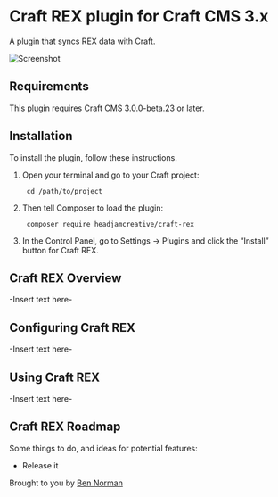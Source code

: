 # Craft REX plugin for Craft CMS 3.x

A plugin that syncs REX data with Craft.

![Screenshot](resources/img/plugin-logo.png)

## Requirements

This plugin requires Craft CMS 3.0.0-beta.23 or later.

## Installation

To install the plugin, follow these instructions.

1. Open your terminal and go to your Craft project:

        cd /path/to/project

2. Then tell Composer to load the plugin:

        composer require headjamcreative/craft-rex

3. In the Control Panel, go to Settings → Plugins and click the “Install” button for Craft REX.

## Craft REX Overview

-Insert text here-

## Configuring Craft REX

-Insert text here-

## Using Craft REX

-Insert text here-

## Craft REX Roadmap

Some things to do, and ideas for potential features:

* Release it

Brought to you by [Ben Norman](https://www.headjam.com.au)

